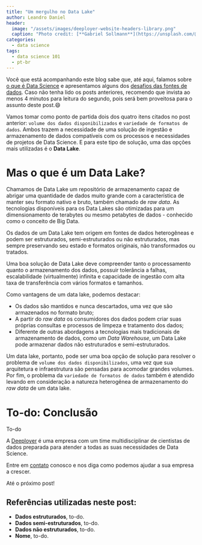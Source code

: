 ```yaml
---
title: "Um mergulho no Data Lake"
author: Leandro Daniel
header:
  image: "/assets/images/deeployer-website-headers-library.png"
  caption: "Photo credit: [**Gabriel Sollmann**](https://unsplash.com/@gabons)"
categories:
  - data science
tags: 
  - data science 101
  - pt-br
---
```


Você que está acompanhando este blog sabe que, até aqui, falamos sobre [o que é Data Science](https://deeployer.com.br/data%20science/post-o-que-e-data-science/) e apresentamos alguns dos [desafios das fontes de dados](https://deeployer.com.br/data%20science/post-os-desafios-das-fontes-de-dados/). Caso não tenha lido os posts anteriores, recomendo que invista ao menos 4 minutos para leitura do segundo, pois será bem proveitosa para o assunto deste post.😄

Vamos tomar como ponto de partida dois dos quatro itens citados no post anterior: `volume dos dados disponibilizados` e `variedade de formatos de dados`. Ambos trazem a necessidade de uma solução de ingestão e armazenamento de dados compatíveis com os processos e necessidades de projetos de Data Science. E para este tipo de solução, uma das opções mais utilizadas é o **Data Lake**.

# Mas o que é um Data Lake?

Chamamos de Data Lake um repositório de armazenamento capaz de abrigar uma quantidade de dados muito grande com a característica de manter seu formato nativo e bruto, também chamado de _raw data_. As tecnologias disponíveis para os Data Lakes são otimizadas para um dimensionamento de terabytes ou mesmo petabytes de dados - conhecido como o conceito de Big Data.

Os dados de um Data Lake tem origem em fontes de dados heterogêneas e podem ser estruturados, semi-estruturados ou não estruturados, mas sempre preservando seu estado e formatos originais, não transformados ou tratados. 

Uma boa solução de Data Lake deve compreender tanto o processamento quanto o armazenamento dos dados, possuir tolerância a falhas, escalabilidade (virtualmente) infinita e capacidade de ingestão com alta taxa de transferência com vários formatos e tamanhos.

Como vantagens de um data lake, podemos destacar:

- Os dados são mantidos e nunca descartados, uma vez que são armazenados no formato bruto;
- A partir do _raw data_ os consumidores dos dados podem criar suas próprias consultas e processos de limpeza e tratamento dos dados;
- Diferente de outras abordagens a tecnologias mais tradicionais de armazenamento de dados, como um _Data Warehouse_, um Data Lake pode armazenar dados não estruturados e semi-estruturados.

Um data lake, portanto, pode ser uma boa opção de solução para resolver o problema de `volume dos dados disponibilizados`, uma vez que sua arquitetura e infraestrutura são pensadas para acomodar grandes volumes. Por fim, o problema da `variedade de formatos de dados` também é atendido levando em consideração a natureza heterogênea de armazenamento do _raw data_ de um data lake.

# To-do: Conclusão

To-do

A [Deeployer](mailto:contato@deeployer.com) é uma empresa com um time multidisciplinar de cientistas de dados preparada para atender a todas as suas necessidades de Data Science. 

Entre em [contato](https://deeployer.com/contact/) conosco e nos diga como podemos ajudar a sua empresa a crescer.

Até o próximo post!

## Referências utilizadas neste post:
- **Dados estruturados**, to-do.
- **Dados semi-estruturados**, to-do.
- **Dados não estruturados**, to-do.
- **Nome**, to-do.
